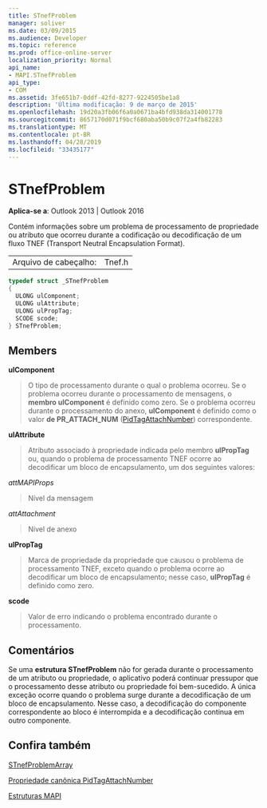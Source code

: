 ```yaml
---
title: STnefProblem
manager: soliver
ms.date: 03/09/2015
ms.audience: Developer
ms.topic: reference
ms.prod: office-online-server
localization_priority: Normal
api_name:
- MAPI.STnefProblem
api_type:
- COM
ms.assetid: 3fe651b7-0ddf-42fd-8277-9224505be1a8
description: 'Última modificação: 9 de março de 2015'
ms.openlocfilehash: 19d20a3fb06f6a0a0671ba4bfd938da314001778
ms.sourcegitcommit: 8657170d071f9bcf680aba50b9c07f2a4fb82283
ms.translationtype: MT
ms.contentlocale: pt-BR
ms.lasthandoff: 04/28/2019
ms.locfileid: "33435177"
---
```

# <a name="stnefproblem"></a>STnefProblem

  
  
**Aplica-se a**: Outlook 2013 | Outlook 2016 
  
Contém informações sobre um problema de processamento de propriedade ou atributo que ocorreu durante a codificação ou decodificação de um fluxo TNEF (Transport Neutral Encapsulation Format).
  
|||
|:-----|:-----|
|Arquivo de cabeçalho:  <br/> |Tnef.h  <br/> |
   
```cpp
typedef struct _STnefProblem
{
  ULONG ulComponent;
  ULONG ulAttribute;
  ULONG ulPropTag;
  SCODE scode;
} STnefProblem;

```

## <a name="members"></a>Members

 **ulComponent**
  
> O tipo de processamento durante o qual o problema ocorreu. Se o problema ocorreu durante o processamento de mensagens, o **membro ulComponent** é definido como zero. Se o problema ocorreu durante o processamento do anexo, **ulComponent** é definido como o valor **de PR_ATTACH_NUM** ([PidTagAttachNumber](pidtagattachnumber-canonical-property.md)) correspondente.
    
 **ulAttribute**
  
> Atributo associado à propriedade indicada pelo membro **ulPropTag** ou, quando o problema de processamento TNEF ocorre ao decodificar um bloco de encapsulamento, um dos seguintes valores: 
    
 _attMAPIProps_
  
> Nível da mensagem
    
 _attAttachment_
  
> Nível de anexo
    
 **ulPropTag**
  
> Marca de propriedade da propriedade que causou o problema de processamento TNEF, exceto quando o problema ocorre ao decodificar um bloco de encapsulamento; nesse caso, **ulPropTag** é definido como zero. 
    
 **scode**
  
> Valor de erro indicando o problema encontrado durante o processamento.
    
## <a name="remarks"></a>Comentários

Se uma **estrutura STnefProblem** não for gerada durante o processamento de um atributo ou propriedade, o aplicativo poderá continuar pressupor que o processamento desse atributo ou propriedade foi bem-sucedido. A única exceção ocorre quando o problema surge durante a decodificação de um bloco de encapsulamento. Nesse caso, a decodificação do componente correspondente ao bloco é interrompida e a decodificação continua em outro componente. 
  
## <a name="see-also"></a>Confira também



[STnefProblemArray](stnefproblemarray.md)
  
[Propriedade canônica PidTagAttachNumber](pidtagattachnumber-canonical-property.md)


[Estruturas MAPI](mapi-structures.md)

